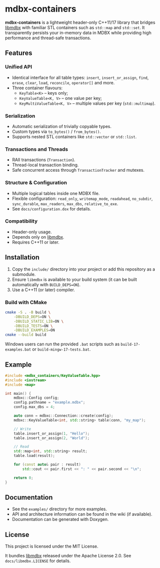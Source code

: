 # mdbx-containers

**mdbx-containers** is a lightweight header-only C++11/17 library that bridges [libmdbx](https://github.com/erthink/libmdbx) with familiar STL containers such as `std::map` and `std::set`. It transparently persists your in-memory data in MDBX while providing high performance and thread-safe transactions.

## Features

### Unified API
- Identical interface for all table types: `insert`, `insert_or_assign`, `find`, `erase`, `clear`, `load`, `reconcile`, `operator[]` and more.
- Three container flavours:
  - `KeyTable<K>` – keys only;
  - `KeyValueTable<K, V>` – one value per key;
  - `KeyMultiValueTable<K, V>` – multiple values per key (`std::multimap`).

### Serialization
- Automatic serialization of trivially copyable types.
- Custom types via `to_bytes()` / `from_bytes()`.
- Supports nested STL containers like `std::vector` or `std::list`.

### Transactions and Threads
- RAII transactions (`Transaction`).
- Thread-local transaction binding.
- Safe concurrent access through `TransactionTracker` and mutexes.

### Structure & Configuration
- Multiple logical tables inside one MDBX file.
- Flexible configuration: `read_only`, `writemap_mode`, `readahead`, `no_subdir`, `sync_durable`, `max_readers`, `max_dbs`, `relative_to_exe`.
- See `docs/configuration.dox` for details.

### Compatibility
- Header-only usage.
- Depends only on [libmdbx](https://github.com/erthink/libmdbx).
- Requires C++11 or later.

## Installation

1. Copy the `include/` directory into your project or add this repository as a submodule.
2. Ensure `libmdbx` is available to your build system (it can be built automatically with `BUILD_DEPS=ON`).
3. Use a C++11 (or later) compiler.

### Build with CMake

```bash
cmake -S . -B build \
    -DBUILD_DEPS=ON \
    -DBUILD_STATIC_LIB=ON \
    -DBUILD_TESTS=ON \
    -DBUILD_EXAMPLES=ON
cmake --build build
```

Windows users can run the provided `.bat` scripts such as `build-17-examples.bat` or `build-mingw-17-tests.bat`.

## Example

```cpp
#include <mdbx_containers/KeyValueTable.hpp>
#include <iostream>
#include <map>

int main() {
    mdbxc::Config config;
    config.pathname = "example.mdbx";
    config.max_dbs = 4;

    auto conn = mdbxc::Connection::create(config);
    mdbxc::KeyValueTable<int, std::string> table(conn, "my_map");

    // Write
    table.insert_or_assign(1, "Hello");
    table.insert_or_assign(2, "World");

    // Read
    std::map<int, std::string> result;
    table.load(result);

    for (const auto& pair : result)
        std::cout << pair.first << ": " << pair.second << "\n";

    return 0;
}
```

## Documentation

- See the `examples/` directory for more examples.
- API and architecture information can be found in the wiki (if available).
- Documentation can be generated with Doxygen.

## License

This project is licensed under the MIT License.

It bundles [libmdbx](https://github.com/erthink/libmdbx) released under the Apache License 2.0. See `docs/libmdbx.LICENSE` for details.
